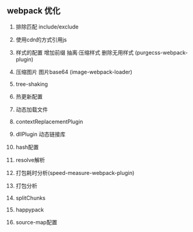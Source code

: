 ## webpack 优化

1. 排除匹配 include/exclude
2. 使用cdn的方式引用js
3. 样式的配置 增加前缀 抽离·压缩样式 删除无用样式 (purgecss-webpack-plugin)
4. 压缩图片 图片base64 (image-webpack-loader)
5. tree-shaking
6. 热更新配置
7. 动态加载文件
8. contextReplacementPlugin
9. dllPlugin 动态链接库
10. hash配置
11. resolve解析
12. 打包耗时分析(speed-measure-webpack-plugin)

1. 打包分析
2. splitChunks
3. happypack
4. source-map配置